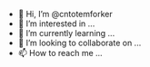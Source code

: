 - 👋 Hi, I’m @cntotemforker
- 👀 I’m interested in ...
- 🌱 I’m currently learning ...
- 💞️ I’m looking to collaborate on ...
- 📫 How to reach me ...

<!---
cntotemforker/cntotemforker is a ✨ special ✨ repository because its `README.md` (this file) appears on your GitHub profile.
You can click the Preview link to take a look at your changes.
--->
